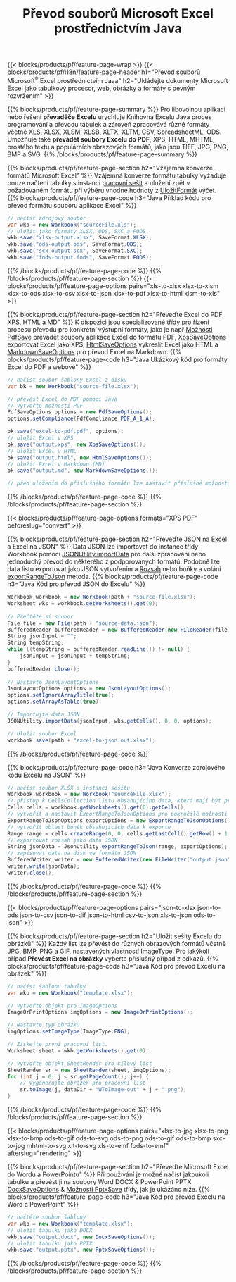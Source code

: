﻿---
title: Převod souborů Microsoft Excel prostřednictvím Java 
url: /cs/java/conversion/
description: Převeďte Excel XLS, XLSX, ODS, CSV do PDF, XPS, HTML, JPEG, HTML a mnoha dalších oblíbených formátů pomocí pouhých několika řádků kódu Java.
---
{{< blocks/products/pf/feature-page-wrap >}}
{{< blocks/products/pf/i18n/feature-page-header h1="Převod souborů Microsoft<sup>&reg;</sup> Excel prostřednictvím Java" h2="Ukládejte dokumenty Microsoft Excel jako tabulkový procesor, web, obrázky a formáty s pevným rozvržením" >}}

{{% blocks/products/pf/feature-page-summary %}}
Pro libovolnou aplikaci nebo řešení **převaděče Excelu** urychluje Knihovna Excelu Java proces programování a převodu tabulek a zároveň zpracovává různé formáty včetně XLS, XLSX, XLSM, XLSB, XLTX, XLTM, CSV, SpreadsheetML, ODS. Umožňuje také **převádět soubory Excelu do PDF**, XPS, HTML, MHTML, prostého textu a populárních obrazových formátů, jako jsou TIFF, JPG, PNG, BMP a SVG.
{{% /blocks/products/pf/feature-page-summary %}}

{{% blocks/products/pf/feature-page-section h2="Vzájemná konverze formátů Microsoft Excel" %}}
Vzájemná konverze formátu tabulky vyžaduje pouze načtení tabulky s instancí [pracovní sešit](https://reference.aspose.com/cells/java/com.aspose.cells/Workbook) a uložení zpět v požadovaném formátu při výběru vhodné hodnoty z [UložitFormát](https://reference.aspose.com/cells/java/com.aspose.cells/SaveFormat) výčet.
{{% blocks/products/pf/feature-page-code h3="Java Příklad kódu pro převod formátu souboru aplikace Excel" %}}

```cs
// načíst zdrojový soubor
var wkb = new Workbook("sourceFile.xls");
// uložit jako formáty XLSX, ODS, SXC a FODS
wkb.save("xlsx-output.xlsx", SaveFormat.XLSX);
wkb.save("ods-output.ods", SaveFormat.ODS);
wkb.save("scx-output.scx", SaveFormat.SXC);
wkb.save("fods-output.fods", SaveFormat.FODS);

```
{{% /blocks/products/pf/feature-page-code %}}
{{% /blocks/products/pf/feature-page-section %}}
{{< blocks/products/pf/feature-page-options pairs="xls-to-xlsx xlsx-to-xlsm xlsx-to-ods xlsx-to-csv xlsx-to-json xlsx-to-pdf xlsx-to-html xlsm-to-xls" >}}


{{% blocks/products/pf/feature-page-section h2="Převeďte Excel do PDF, XPS, HTML a MD" %}}
K dispozici jsou specializované třídy pro řízení procesu převodu pro konkrétní výstupní formáty, jako je např [Možnosti PdfSave](https://reference.aspose.com/cells/java/com.aspose.cells/PdfSaveOptions) převádět soubory aplikace Excel do formátu PDF, [XpsSaveOptions](https://reference.aspose.com/cells/java/com.aspose.cells/XpsSaveOptions) exportovat Excel jako XPS, [HtmlSaveOptions](https://reference.aspose.com/cells/java/com.aspose.cells/HtmlSaveOptions) vykreslit Excel jako HTML a [MarkdownSaveOptions](https://reference.aspose.com/cells/java/com.aspose.cells/MarkdownSaveOptions) pro převod Excel na Markdown. 
{{% blocks/products/pf/feature-page-code h3="Java Ukázkový kód pro formáty Excel do PDF a webové" %}}

```cs
// načíst soubor šablony Excel z disku
var bk = new Workbook("source-file.xlsx");

// převést Excel do PDF pomocí Java
// Vytvořte možnosti PDF
PdfSaveOptions options = new PdfSaveOptions();
options.setCompliance(PdfCompliance.PDF_A_1_A);

bk.save("excel-to-pdf.pdf", options);
// uložit Excel v XPS
bk.save("output.xps", new XpsSaveOptions());
// uložit Excel v HTML
bk.save("output.html", new HtmlSaveOptions());
// uložit Excel v Markdown (MD)
bk.save("output.md", new MarkdownSaveOptions());

// před uložením do příslušného formátu lze nastavit příslušné možnosti uložení podle své volby

```
{{% /blocks/products/pf/feature-page-code %}}
{{% /blocks/products/pf/feature-page-section %}}

{{< blocks/products/pf/feature-page-options formats="XPS PDF" beforeslug="convert" >}}

{{% blocks/products/pf/feature-page-section h2="Převeďte JSON na Excel a Excel na JSON" %}}
Data JSON lze importovat do instance třídy Workbook pomocí [JSONUtility.importData](https://reference.aspose.com/cells/java/com.aspose.cells/jsonutility#importData) pro další zpracování nebo jednoduchý převod do některého z podporovaných formátů. Podobně lze data listu exportovat jako JSON vytvořením a [Rozsah](https://reference.aspose.com/cells/java/com.aspose.cells/range) nebo buňky a volání [exportRangeToJson](https://reference.aspose.com/cells/java/com.aspose.cells/jsonutility) metoda.
{{% blocks/products/pf/feature-page-code h3="Java Kód pro převod JSON do Excelu" %}}
```cs
Workbook workbook = new Workbook(path + "source-file.xlsx");
Worksheet wks = workbook.getWorksheets().get(0);
		
// Přečtěte si soubor
File file = new File(path + "source-data.json");
BufferedReader bufferedReader = new BufferedReader(new FileReader(file));
String jsonInput = "";
String tempString;
while ((tempString = bufferedReader.readLine()) != null) {
	jsonInput = jsonInput + tempString; 
}
bufferedReader.close();
							
// Nastavte JsonLayoutOptions
JsonLayoutOptions options = new JsonLayoutOptions();
options.setIgnoreArrayTitle(true);
options.setArrayAsTable(true);

// Importujte data JSON
JSONUtility.importData(jsonInput, wks.getCells(), 0, 0, options);

// Uložit soubor Excel
workbook.save(path + "excel-to-json.out.xlsx");

```
{{% /blocks/products/pf/feature-page-code %}}

{{% blocks/products/pf/feature-page-code h3="Java Konverze zdrojového kódu Excelu na JSON" %}}
```cs
// načíst soubor XLSX s instancí sešitu
Workbook workbook = new Workbook("sourceFile.xlsx");
// přístup k CellsCollection listu obsahujícího data, která mají být převedena
Cells cells = workbook.getWorksheets().get(0).getCells();
// vytvořit a nastavit ExportRangeToJsonOptions pro pokročilé možnosti
ExportRangeToJsonOptions exportOptions = new ExportRangeToJsonOptions();
// vytvořit oblast buněk obsahujících data k exportu
Range range = cells.createRange(0, 0, cells.getLastCell().getRow() + 1, cells.getLastCell().getColumn() + 1);
// exportovat rozsah jako data JSON
String jsonData = JsonUtility.exportRangeToJson(range, exportOptions);
// zapisovat data na disk ve formátu JSON
BufferedWriter writer = new BufferedWriter(new FileWriter("output.json"));
writer.write(jsonData);
writer.close();    

```
{{% /blocks/products/pf/feature-page-code %}}
{{% /blocks/products/pf/feature-page-section %}}

{{< blocks/products/pf/feature-page-options pairs="json-to-xlsx json-to-ods json-to-csv json-to-dif json-to-html csv-to-json xls-to-json ods-to-json" >}}

{{% blocks/products/pf/feature-page-section h2="Uložit sešity Excelu do obrázků" %}}
Každý list lze převést do různých obrazových formátů včetně JPG, BMP, PNG a GIF, nastavených vlastností ImageType. Pro jakýkoli případ **Převést Excel na obrázky** vyberte příslušný případ z odkazů.
{{% blocks/products/pf/feature-page-code h3="Java Kód pro převod Excelu na obrázek" %}}
```cs
// načíst šablonu tabulky
var wkb = new Workbook("template.xlsx");

// Vytvořte objekt pro ImageOptions
ImageOrPrintOptions imgOptions = new ImageOrPrintOptions();

// Nastavte typ obrázku
imgOptions.setImageType(ImageType.PNG);

// Získejte první pracovní list.
Worksheet sheet = wkb.getWorksheets().get(0);

// Vytvořte objekt SheetRender pro cílový list
SheetRender sr = new SheetRender(sheet, imgOptions);
for (int j = 0; j < sr.getPageCount(); j++) {
	// Vygenerujte obrázek pro pracovní list
	sr.toImage(j, dataDir + "WToImage-out" + j + ".png");
}

```
{{% /blocks/products/pf/feature-page-code %}}
{{% /blocks/products/pf/feature-page-section %}}

{{< blocks/products/pf/feature-page-options pairs="xlsx-to-jpg xlsx-to-png xlsx-to-bmp ods-to-gif ods-to-svg ods-to-png ods-to-gif ods-to-bmp sxc-to-jpg mhtml-to-svg xlt-to-svg xls-to-emf fods-to-emf" afterslug="rendering" >}}

{{% blocks/products/pf/feature-page-section h2="Převeďte Microsoft Excel do Wordu a PowerPointu" %}}
Při používání je možné načíst jakoukoli tabulku a převést ji na soubory Word DOCX & PowerPoint PPTX [DocxSaveOptions](https://reference.aspose.com/cells/java/com.aspose.cells/DocxSaveOptions) & [Možnosti PptxSave](https://reference.aspose.com/cells/java/com.aspose.cells/PptxSaveOptions) třídy, jak je ukázáno níže.
{{% blocks/products/pf/feature-page-code h3="Java Kód pro převod Excelu na Word a PowerPoint" %}}
```cs
// načtěte soubor šablony
var wkb = new Workbook("template.xlsx");
// uložit tabulku jako DOCX
wkb.save("output.docx", new DocxSaveOptions());
// uložit tabulku jako PPTX
wkb.save("output.pptx", new PptxSaveOptions());

```
{{% /blocks/products/pf/feature-page-code %}}
{{% /blocks/products/pf/feature-page-section %}}